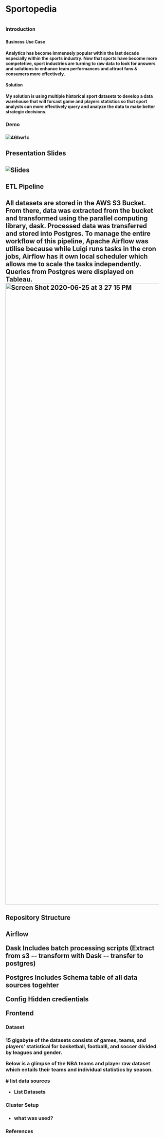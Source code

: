 <h1>Sportopedia<h1>

<h3>Introduction<h3>

<h4>Business Use Case<h4>
  
Analytics has become immensely popular within the last decade especially within the sports industry. Now that sports have become more competetive, sport industries are turning to raw data to look for answers and solutions to enhance team performances and attract fans & consumers more effectively. 

<h4>Solution<h4>
  
My solution is using multiple historical sport datasets to develop a data warehouse that will forcast game and players statistics so that sport analysts can more effectively query and analyze the data to make better strategic decisions.
  
<h3>Demo<h3>

![46bw1c](https://user-images.githubusercontent.com/48367736/85785290-26104800-b6f7-11ea-813e-0780d9768b76.gif)

<h2>Presentation Slides<h2>
  
![Slides](https://docs.google.com/presentation/d/1UtgYyS_OzYd2eKISQA0PEFr8ZizZxolrx4JCywblnHA/edit?usp=sharing)

<h2> ETL Pipeline <h2>

<p> All datasets are stored in the AWS S3 Bucket. From there, data was extracted from the bucket and transformed using the parallel computing library, dask. Processed data was transferred and stored into Postgres. To manage the entire workflow of this pipeline, Apache Airflow was utilise because while Luigi runs tasks in the cron jobs, Airflow has it own local scheduler which allows me to scale the tasks independently. Queries from Postgres were displayed on Tableau. 
 
<img width="2035" alt="Screen Shot 2020-06-25 at 3 27 15 PM" src="https://user-images.githubusercontent.com/48367736/85786870-ad11f000-b6f8-11ea-9ca4-dc09eee8c089.png">

 
<h2> Repository Structure <h2>
  
Airflow

Dask      Includes batch processing scripts (Extract from s3 -- transform with Dask -- transfer to postgres)

Postgres  Includes Schema table of all data sources togehter

Config    Hidden credientials

Frontend  


<h3>Dataset<h3>

<p> 15 gigabyte of the datasets consists of games, teams, and players' statistical for basketball, footballl, and soccer divided by leagues and gender. 
<p> Below is a glimpse of the NBA teams and player raw dataset which entails their teams and individual statistics by season.<p>
  # list data sources

* List Datasets

<h3> Cluster Setup <h3>
  
  * what was used?
  
<h3> References <h3>






